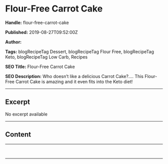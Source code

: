 # Flour-Free Carrot Cake

**Handle:** flour-free-carrot-cake

**Published:** 2019-08-27T09:52:00Z

**Author:**  

**Tags:** blogRecipeTag Dessert, blogRecipeTag Flour Free, blogRecipeTag Keto, blogRecipeTag Low Carb, Recipes

**SEO Title:** Flour-Free Carrot Cake

**SEO Description:** Who doesn’t like a delicious Carrot Cake?…. This Flour-Free Carrot Cake is amazing and it even fits into the Keto diet!

---

## Excerpt

No excerpt available

---

## Content

---

<div class="shogun-root" data-shogun-id="5f19563700d23b005ba5be64" data-shogun-site-id="90d7c63e-5f91-4544-b89c-1e3574fd8646" data-shogun-page-id="5f19563700d23b005ba5be64" data-shogun-page-version-id="5f1958bc4016710054517d98" data-shogun-platform-type="shopify" data-shogun-variant-id="5f1958bc4016710054517d9b" data-region="main">
<div id="s-355e3821-0d8f-4ce0-b9d3-ac1762d8d376" class="shg-c  ">
<div class="shg-rich-text shg-theme-text-content">
<p><br> </p>
</div>
</div>
</div>

---

